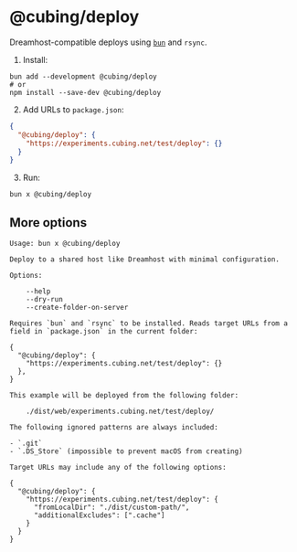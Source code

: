 # @cubing/deploy

Dreamhost-compatible deploys using [`bun`](https://bun.sh/) and `rsync`.

1. Install:

```shell
bun add --development @cubing/deploy
# or
npm install --save-dev @cubing/deploy
```

2. Add URLs to `package.json`:

```json
{
  "@cubing/deploy": {
    "https://experiments.cubing.net/test/deploy": {}
  }
}
```

3. Run:

```shell
bun x @cubing/deploy
```

## More options

````cli-help
Usage: bun x @cubing/deploy

Deploy to a shared host like Dreamhost with minimal configuration.

Options:

    --help
    --dry-run
    --create-folder-on-server

Requires `bun` and `rsync` to be installed. Reads target URLs from a field in `package.json` in the current folder:

{
  "@cubing/deploy": {
    "https://experiments.cubing.net/test/deploy": {}
  },
}

This example will be deployed from the following folder:

    ./dist/web/experiments.cubing.net/test/deploy/

The following ignored patterns are always included:

- `.git`
- `.DS_Store` (impossible to prevent macOS from creating)

Target URLs may include any of the following options:

{
  "@cubing/deploy": {
    "https://experiments.cubing.net/test/deploy": {
      "fromLocalDir": "./dist/custom-path/",
      "additionalExcludes": [".cache"]
    }
  }
}
````
